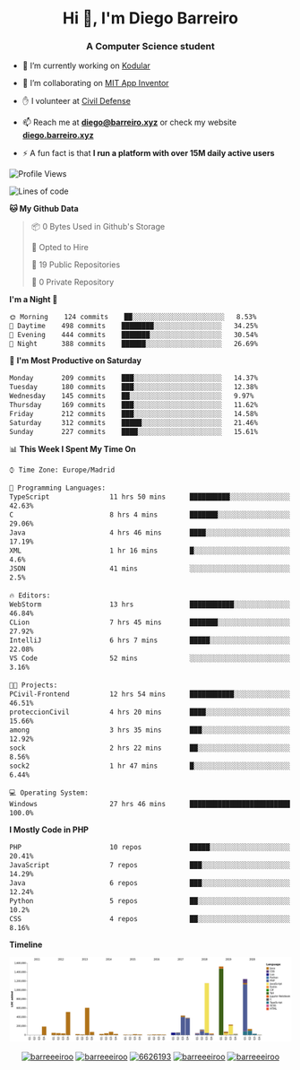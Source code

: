 <h1 align="center">Hi 👋, I'm Diego Barreiro</h1>
<h3 align="center">A Computer Science student</h3>

- 🔭 I’m currently working on [Kodular](https://www.kodular.io)

- 👯 I’m collaborating on [MIT App Inventor](https://github.com/mit-cml/appinventor-sources)

- ✋ I volunteer at [Civil Defense](https://proteccioncivil.sdc.gal)

- 📫 Reach me at **diego@barreiro.xyz** or check my website **[diego.barreiro.xyz](https://diego.barreiro.xyz)**

- ⚡ A fun fact is that **I run a platform with over 15M daily active users**

<!--START_SECTION:waka-->
![Profile Views](http://img.shields.io/badge/Profile%20Views-9-blue)

![Lines of code](https://img.shields.io/badge/From%20Hello%20World%20I%27ve%20Written-22.6%20million%20lines%20of%20code-blue)

**🐱 My Github Data** 

> 📦 0 Bytes Used in Github's Storage 
 > 
> 💼 Opted to Hire
 > 
> 📜 19 Public Repositories
 > 
> 🔑 0 Private Repository 
 > 
**I'm a Night 🦉** 

```text
🌞 Morning    124 commits    ██░░░░░░░░░░░░░░░░░░░░░░░   8.53% 
🌆 Daytime    498 commits    ████████░░░░░░░░░░░░░░░░░   34.25% 
🌃 Evening    444 commits    ███████░░░░░░░░░░░░░░░░░░   30.54% 
🌙 Night      388 commits    ██████░░░░░░░░░░░░░░░░░░░   26.69%

```
📅 **I'm Most Productive on Saturday** 

```text
Monday       209 commits    ███░░░░░░░░░░░░░░░░░░░░░░   14.37% 
Tuesday      180 commits    ███░░░░░░░░░░░░░░░░░░░░░░   12.38% 
Wednesday    145 commits    ██░░░░░░░░░░░░░░░░░░░░░░░   9.97% 
Thursday     169 commits    ███░░░░░░░░░░░░░░░░░░░░░░   11.62% 
Friday       212 commits    ███░░░░░░░░░░░░░░░░░░░░░░   14.58% 
Saturday     312 commits    █████░░░░░░░░░░░░░░░░░░░░   21.46% 
Sunday       227 commits    ████░░░░░░░░░░░░░░░░░░░░░   15.61%

```


📊 **This Week I Spent My Time On** 

```text
⌚︎ Time Zone: Europe/Madrid

💬 Programming Languages: 
TypeScript               11 hrs 50 mins      ██████████░░░░░░░░░░░░░░░   42.63% 
C                        8 hrs 4 mins        ███████░░░░░░░░░░░░░░░░░░   29.06% 
Java                     4 hrs 46 mins       ████░░░░░░░░░░░░░░░░░░░░░   17.19% 
XML                      1 hr 16 mins        █░░░░░░░░░░░░░░░░░░░░░░░░   4.6% 
JSON                     41 mins             ░░░░░░░░░░░░░░░░░░░░░░░░░   2.5%

🔥 Editors: 
WebStorm                 13 hrs              ███████████░░░░░░░░░░░░░░   46.84% 
CLion                    7 hrs 45 mins       ███████░░░░░░░░░░░░░░░░░░   27.92% 
IntelliJ                 6 hrs 7 mins        █████░░░░░░░░░░░░░░░░░░░░   22.08% 
VS Code                  52 mins             ░░░░░░░░░░░░░░░░░░░░░░░░░   3.16%

🐱‍💻 Projects: 
PCivil-Frontend          12 hrs 54 mins      ███████████░░░░░░░░░░░░░░   46.51% 
proteccionCivil          4 hrs 20 mins       ████░░░░░░░░░░░░░░░░░░░░░   15.66% 
among                    3 hrs 35 mins       ███░░░░░░░░░░░░░░░░░░░░░░   12.92% 
sock                     2 hrs 22 mins       ██░░░░░░░░░░░░░░░░░░░░░░░   8.56% 
sock2                    1 hr 47 mins        █░░░░░░░░░░░░░░░░░░░░░░░░   6.44%

💻 Operating System: 
Windows                  27 hrs 46 mins      █████████████████████████   100.0%

```

**I Mostly Code in PHP** 

```text
PHP                      10 repos            █████░░░░░░░░░░░░░░░░░░░░   20.41% 
JavaScript               7 repos             ███░░░░░░░░░░░░░░░░░░░░░░   14.29% 
Java                     6 repos             ███░░░░░░░░░░░░░░░░░░░░░░   12.24% 
Python                   5 repos             ██░░░░░░░░░░░░░░░░░░░░░░░   10.2% 
CSS                      4 repos             ██░░░░░░░░░░░░░░░░░░░░░░░   8.16%

```


**Timeline**

![Chart not found](https://github.com/barreeeiroo/barreeeiroo/blob/master/charts/bar_graph.png) 


<!--END_SECTION:waka-->

<p align="center">
<a href="https://twitter.com/barreeeiroo" target="blank"><img align="center" src="https://cdn.jsdelivr.net/npm/simple-icons@3.0.1/icons/twitter.svg" alt="barreeeiroo" height="20" width="20" /></a>
<a href="https://linkedin.com/in/barreeeiroo" target="blank"><img align="center" src="https://cdn.jsdelivr.net/npm/simple-icons@3.0.1/icons/linkedin.svg" alt="barreeeiroo" height="20" width="20" /></a>
<a href="https://stackoverflow.com/users/6626193" target="blank"><img align="center" src="https://cdn.jsdelivr.net/npm/simple-icons@3.0.1/icons/stackoverflow.svg" alt="6626193" height="20" width="20" /></a>
<a href="https://fb.com/barreeeiroo" target="blank"><img align="center" src="https://cdn.jsdelivr.net/npm/simple-icons@3.0.1/icons/facebook.svg" alt="barreeeiroo" height="20" width="20" /></a>
<a href="https://instagram.com/barreeeiroo" target="blank"><img align="center" src="https://cdn.jsdelivr.net/npm/simple-icons@3.0.1/icons/instagram.svg" alt="barreeeiroo" height="20" width="20" /></a>
</p>
